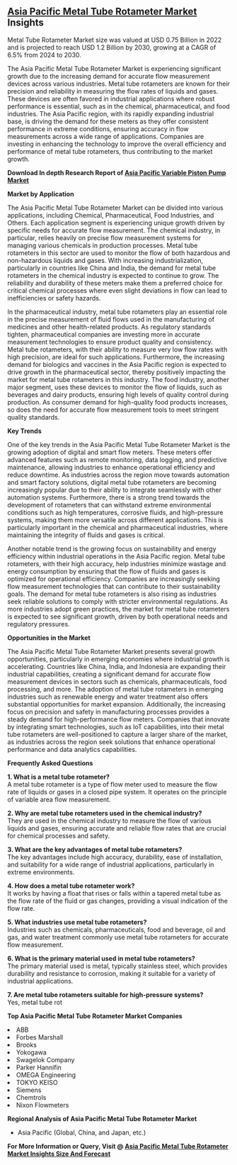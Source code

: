 <h2><a href="https://www.verifiedmarketreports.com/download-sample/?rid=424976&amp;utm_source=Github-Feb&amp;utm_medium=219" target="_blank">Asia Pacific Metal Tube Rotameter Market</a> Insights</h2><p>Metal Tube Rotameter Market size was valued at USD 0.75 Billion in 2022 and is projected to reach USD 1.2 Billion by 2030, growing at a CAGR of 6.5% from 2024 to 2030.</p><p><p>The Asia Pacific Metal Tube Rotameter Market is experiencing significant growth due to the increasing demand for accurate flow measurement devices across various industries. Metal tube rotameters are known for their precision and reliability in measuring the flow rates of liquids and gases. These devices are often favored in industrial applications where robust performance is essential, such as in the chemical, pharmaceutical, and food industries. The Asia Pacific region, with its rapidly expanding industrial base, is driving the demand for these meters as they offer consistent performance in extreme conditions, ensuring accuracy in flow measurements across a wide range of applications. Companies are investing in enhancing the technology to improve the overall efficiency and performance of metal tube rotameters, thus contributing to the market growth. <p><strong>Download In depth Research Report of <a href="https://www.verifiedmarketreports.com/download-sample/?rid=236118&amp;utm_source=Pulse-Dec&amp;utm_medium=219" target="_blank">Asia Pacific Variable Piston Pump Market</a></strong></p></p> <p><strong>Market by Application</strong></p> <p>The Asia Pacific Metal Tube Rotameter Market can be divided into various applications, including Chemical, Pharmaceutical, Food Industries, and Others. Each application segment is experiencing unique growth driven by specific needs for accurate flow measurement. The chemical industry, in particular, relies heavily on precise flow measurement systems for managing various chemicals in production processes. Metal tube rotameters in this sector are used to monitor the flow of both hazardous and non-hazardous liquids and gases. With increasing industrialization, particularly in countries like China and India, the demand for metal tube rotameters in the chemical industry is expected to continue to grow. The reliability and durability of these meters make them a preferred choice for critical chemical processes where even slight deviations in flow can lead to inefficiencies or safety hazards. <p>In the pharmaceutical industry, metal tube rotameters play an essential role in the precise measurement of fluid flows used in the manufacturing of medicines and other health-related products. As regulatory standards tighten, pharmaceutical companies are investing more in accurate measurement technologies to ensure product quality and consistency. Metal tube rotameters, with their ability to measure very low flow rates with high precision, are ideal for such applications. Furthermore, the increasing demand for biologics and vaccines in the Asia Pacific region is expected to drive growth in the pharmaceutical sector, thereby positively impacting the market for metal tube rotameters in this industry. The food industry, another major segment, uses these devices to monitor the flow of liquids, such as beverages and dairy products, ensuring high levels of quality control during production. As consumer demand for high-quality food products increases, so does the need for accurate flow measurement tools to meet stringent quality standards.</p> <p><strong>Key Trends</strong></p> <p>One of the key trends in the Asia Pacific Metal Tube Rotameter Market is the growing adoption of digital and smart flow meters. These meters offer advanced features such as remote monitoring, data logging, and predictive maintenance, allowing industries to enhance operational efficiency and reduce downtime. As industries across the region move towards automation and smart factory solutions, digital metal tube rotameters are becoming increasingly popular due to their ability to integrate seamlessly with other automation systems. Furthermore, there is a strong trend towards the development of rotameters that can withstand extreme environmental conditions such as high temperatures, corrosive fluids, and high-pressure systems, making them more versatile across different applications. This is particularly important in the chemical and pharmaceutical industries, where maintaining the integrity of fluids and gases is critical. <p>Another notable trend is the growing focus on sustainability and energy efficiency within industrial operations in the Asia Pacific region. Metal tube rotameters, with their high accuracy, help industries minimize wastage and energy consumption by ensuring that the flow of fluids and gases is optimized for operational efficiency. Companies are increasingly seeking flow measurement technologies that can contribute to their sustainability goals. The demand for metal tube rotameters is also rising as industries seek reliable solutions to comply with stricter environmental regulations. As more industries adopt green practices, the market for metal tube rotameters is expected to see significant growth, driven by both operational needs and regulatory pressures.</p> <p><strong>Opportunities in the Market</strong></p> <p>The Asia Pacific Metal Tube Rotameter Market presents several growth opportunities, particularly in emerging economies where industrial growth is accelerating. Countries like China, India, and Indonesia are expanding their industrial capabilities, creating a significant demand for accurate flow measurement devices in sectors such as chemicals, pharmaceuticals, food processing, and more. The adoption of metal tube rotameters in emerging industries such as renewable energy and water treatment also offers substantial opportunities for market expansion. Additionally, the increasing focus on precision and safety in manufacturing processes provides a steady demand for high-performance flow meters. Companies that innovate by integrating smart technologies, such as IoT capabilities, into their metal tube rotameters are well-positioned to capture a larger share of the market, as industries across the region seek solutions that enhance operational performance and data analytics capabilities.</p> <p><strong>Frequently Asked Questions</strong></p> <p><strong>1. What is a metal tube rotameter?</strong><br> A metal tube rotameter is a type of flow meter used to measure the flow rate of liquids or gases in a closed pipe system. It operates on the principle of variable area flow measurement.</p> <p><strong>2. Why are metal tube rotameters used in the chemical industry?</strong><br> They are used in the chemical industry to measure the flow of various liquids and gases, ensuring accurate and reliable flow rates that are crucial for chemical processes and safety.</p> <p><strong>3. What are the key advantages of metal tube rotameters?</strong><br> The key advantages include high accuracy, durability, ease of installation, and suitability for a wide range of industrial applications, particularly in extreme environments.</p> <p><strong>4. How does a metal tube rotameter work?</strong><br> It works by having a float that rises or falls within a tapered metal tube as the flow rate of the fluid or gas changes, providing a visual indication of the flow rate.</p> <p><strong>5. What industries use metal tube rotameters?</strong><br> Industries such as chemicals, pharmaceuticals, food and beverage, oil and gas, and water treatment commonly use metal tube rotameters for accurate flow measurement.</p> <p><strong>6. What is the primary material used in metal tube rotameters?</strong><br> The primary material used is metal, typically stainless steel, which provides durability and resistance to corrosion, making it suitable for a variety of industrial applications.</p> <p><strong>7. Are metal tube rotameters suitable for high-pressure systems?</strong><br> Yes, metal tube rot</p><p><strong>Top Asia Pacific Metal Tube Rotameter Market Companies</strong></p><div data-test-id=""><p><li>ABB</li><li> Forbes Marshall</li><li> Brooks</li><li> Yokogawa</li><li> Swagelok Company</li><li> Parker Hannifin</li><li> OMEGA Engineering</li><li> TOKYO KEISO</li><li> Siemens</li><li> Chemtrols</li><li> Nixon Flowmeters</li></p><div><strong>Regional Analysis of&nbsp;Asia Pacific Metal Tube Rotameter Market</strong></div><ul><li dir="ltr"><p dir="ltr">Asia Pacific (Global, China, and Japan, etc.)</p></li></ul><p><strong>For More Information or Query, Visit @&nbsp;</strong><strong><a href="https://www.verifiedmarketreports.com/product/metal-tube-rotameter-market/?utm_source=Github-Feb&amp;utm_medium=219" target="_blank">Asia Pacific Metal Tube Rotameter Market Insights Size And Forecast</a></strong></p></div><h2>&nbsp;</h2><div data-test-id="">&nbsp;</div>
